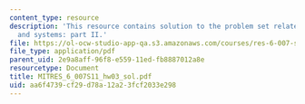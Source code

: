 ```yaml
---
content_type: resource
description: 'This resource contains solution to the problem set related to signals
  and systems: part II.'
file: https://ol-ocw-studio-app-qa.s3.amazonaws.com/courses/res-6-007-signals-and-systems-spring-2011/aa6f4739cf29d78a12a23fcf2033e298_MITRES_6_007S11_hw03_sol.pdf
file_type: application/pdf
parent_uid: 2e9a8aff-96f8-e559-11ed-fb8887012a8e
resourcetype: Document
title: MITRES_6_007S11_hw03_sol.pdf
uid: aa6f4739-cf29-d78a-12a2-3fcf2033e298
---
```

